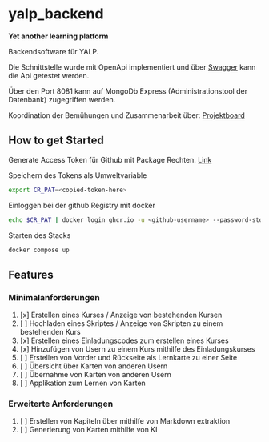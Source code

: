 # yalp_backend

**Yet another learning platform**

Backendsoftware für YALP.

Die Schnittstelle wurde mit OpenApi implementiert und über [Swagger](http://localhost:3001/api/api-documentation/) kann die Api getestet werden.

Über den Port 8081 kann auf MongoDb Express (Administrationstool der Datenbank) zugegriffen werden.

Koordination der Bemühungen und Zusammenarbeit über: [Projektboard](https://github.com/users/svolume/projects/1/views/1)

## How to get Started

Generate Access Token für Github mit Package Rechten. [Link](https://github.com/settings/tokens/new?scopes=write:packages)

Speichern des Tokens als Umweltvariable

```bash
export CR_PAT=<copied-token-here>
```

Einloggen bei der github Registry mit docker

```bash
echo $CR_PAT | docker login ghcr.io -u <github-username> --password-stdin
```

Starten des Stacks

```bash
docker compose up
```

## Features

### Minimalanforderungen

1. [x] Erstellen eines Kurses / Anzeige von bestehenden Kursen
2. [ ] Hochladen eines Skriptes / Anzeige von Skripten zu einem bestehenden Kurs
3. [x] Erstellen eines Einladungscodes zum erstellen eines Kurses
4. [x] Hinzufügen von Usern zu einem Kurs mithilfe des Einladungskurses
5. [ ] Erstellen von Vorder und Rückseite als Lernkarte zu einer Seite
6. [ ] Übersicht über Karten von anderen Usern
7. [ ] Übernahme von Karten von anderen Usern
8. [ ] Applikation zum Lernen von Karten

### Erweiterte Anforderungen

1. [ ] Erstellen von Kapiteln über mithilfe von Markdown extraktion
2. [ ] Generierung von Karten mithilfe von KI
